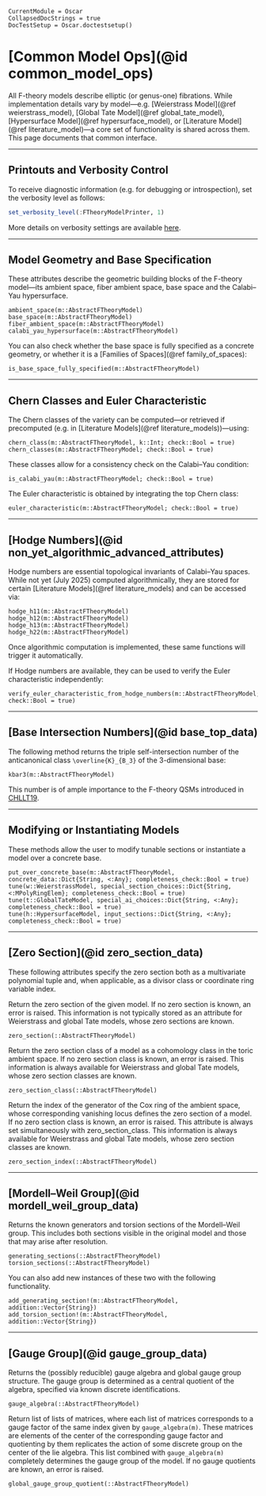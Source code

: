 ```@meta
CurrentModule = Oscar
CollapsedDocStrings = true
DocTestSetup = Oscar.doctestsetup()
```

# [Common Model Ops](@id common_model_ops)

All F-theory models describe elliptic (or genus-one) fibrations. While implementation details vary by
model—e.g. [Weierstrass Model](@ref weierstrass_model), [Global Tate Model](@ref global_tate_model),
[Hypersurface Model](@ref hypersurface_model), or [Literature Model](@ref literature_model)—a core set
of functionality is shared across them. This page documents that common interface.

---

## Printouts and Verbosity Control

To receive diagnostic information (e.g. for debugging or introspection), set the verbosity level as follows:

```julia
set_verbosity_level(:FTheoryModelPrinter, 1)
```

More details on verbosity settings are available [here](https://nemocas.github.io/AbstractAlgebra.jl/dev/assertions/#AbstractAlgebra.@vprint).

---

## Model Geometry and Base Specification

These attributes describe the geometric building blocks of the F-theory model—its ambient space, fiber
ambient space, base space and the Calabi–Yau hypersurface.

```@docs
ambient_space(m::AbstractFTheoryModel)
base_space(m::AbstractFTheoryModel)
fiber_ambient_space(m::AbstractFTheoryModel)
calabi_yau_hypersurface(m::AbstractFTheoryModel)
```

You can also check whether the base space is fully specified as a concrete geometry, or whether it is
a [Families of Spaces](@ref family_of_spaces):

```@docs
is_base_space_fully_specified(m::AbstractFTheoryModel)
```

---

## Chern Classes and Euler Characteristic

The Chern classes of the variety can be computed—or retrieved if precomputed (e.g. in
[Literature Models](@ref literature_models))—using:

```@docs
chern_class(m::AbstractFTheoryModel, k::Int; check::Bool = true)
chern_classes(m::AbstractFTheoryModel; check::Bool = true)
```

These classes allow for a consistency check on the Calabi–Yau condition:

```@docs
is_calabi_yau(m::AbstractFTheoryModel; check::Bool = true)
```

The Euler characteristic is obtained by integrating the top Chern class:

```@docs
euler_characteristic(m::AbstractFTheoryModel; check::Bool = true)
```

---

## [Hodge Numbers](@id non_yet_algorithmic_advanced_attributes)

Hodge numbers are essential topological invariants of Calabi–Yau spaces. While not yet (July 2025)
computed algorithmically, they are stored for certain [Literature Models](@ref literature_models)
and can be accessed via:

```@docs
hodge_h11(m::AbstractFTheoryModel)
hodge_h12(m::AbstractFTheoryModel)
hodge_h13(m::AbstractFTheoryModel)
hodge_h22(m::AbstractFTheoryModel)
```

Once algorithmic computation is implemented, these same functions will trigger it automatically.

If Hodge numbers are available, they can be used to verify the Euler characteristic independently:

```@docs
verify_euler_characteristic_from_hodge_numbers(m::AbstractFTheoryModel; check::Bool = true)
```

---

## [Base Intersection Numbers](@id base_top_data)

The following method returns the triple self-intersection number of the anticanonical class
``\overline{K}_{B_3}`` of the 3-dimensional base:

```@docs
kbar3(m::AbstractFTheoryModel)
```

This number is of ample importance to the F-theory QSMs introduced in [CHLLT19](@cite).

---

## Modifying or Instantiating Models

These methods allow the user to modify tunable sections or instantiate a model over a concrete base.

```@docs
put_over_concrete_base(m::AbstractFTheoryModel, concrete_data::Dict{String, <:Any}; completeness_check::Bool = true)
tune(w::WeierstrassModel, special_section_choices::Dict{String, <:MPolyRingElem}; completeness_check::Bool = true)
tune(t::GlobalTateModel, special_ai_choices::Dict{String, <:Any}; completeness_check::Bool = true)
tune(h::HypersurfaceModel, input_sections::Dict{String, <:Any}; completeness_check::Bool = true)
```

---

## [Zero Section](@id zero_section_data)

These following attributes specify the zero section both as a multivariate polynomial tuple and, when
applicable, as a divisor class or coordinate ring variable index.

Return the zero section of the given model. If no zero section is known, an error is raised. This information
is not typically stored as an attribute for Weierstrass and global Tate models, whose zero sections are known.

```@docs
zero_section(::AbstractFTheoryModel)
```

Return the zero section class of a model as a cohomology class in the toric ambient space. If no zero section
class is known, an error is raised. This information is always available for Weierstrass and global Tate models,
whose zero section classes are known.

```@docs
zero_section_class(::AbstractFTheoryModel)
```

Return the index of the generator of the Cox ring of the ambient space, whose corresponding vanishing locus defines
the zero section of a model. If no zero section class is known, an error is raised. This attribute is always set
simultaneously with zero_section_class. This information is always available for Weierstrass and global Tate models,
whose zero section classes are known.

```@docs
zero_section_index(::AbstractFTheoryModel)
```

---

## [Mordell–Weil Group](@id mordell_weil_group_data)

Returns the known generators and torsion sections of the Mordell–Weil group. This includes both sections
visible in the original model and those that may arise after resolution.

```@docs
generating_sections(::AbstractFTheoryModel)
torsion_sections(::AbstractFTheoryModel)
```

You can also add new instances of these two with the following functionality.
```@docs
add_generating_section!(m::AbstractFTheoryModel, addition::Vector{String})
add_torsion_section!(m::AbstractFTheoryModel, addition::Vector{String})
```

---

## [Gauge Group](@id gauge_group_data)

Returns the (possibly reducible) gauge algebra and global gauge group structure. The gauge group is
determined as a central quotient of the algebra, specified via known discrete identifications.

```@docs
gauge_algebra(::AbstractFTheoryModel)
```

Return list of lists of matrices, where each list of matrices corresponds to a gauge factor of the same
index given by `gauge_algebra(m)`. These matrices are elements of the center of the corresponding gauge factor
and quotienting by them replicates the action of some discrete group on the center of the lie algebra. This
list combined with `gauge_algebra(m)` completely determines the gauge group of the model. If no gauge quotients
are known, an error is raised.

```@docs
global_gauge_group_quotient(::AbstractFTheoryModel)
```
